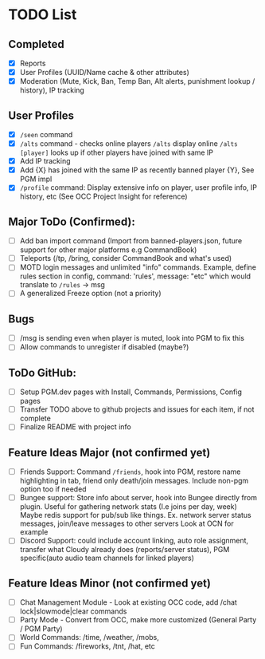 # TODO List

## Completed
- [x] Reports
- [x] User Profiles (UUID/Name cache & other attributes)
- [x] Moderation (Mute, Kick, Ban, Temp Ban, Alt alerts, punishment lookup / history), IP tracking

## User Profiles
- [x] `/seen` command
- [x] `/alts` command - checks online players `/alts` display online `/alts [player]` looks up if other players have joined with same IP
- [x] Add IP tracking
- [x] Add {X} has joined with the same IP as recently banned player {Y}, See PGM impl
- [x] `/profile` command: Display extensive info on player, user profile info, IP history, etc (See OCC Project Insight for reference)

## Major ToDo (Confirmed):
- [ ] Add ban import command (Import from banned-players.json, future support for other major platforms e.g CommandBook)
- [ ] Teleports (/tp, /bring, consider CommandBook and what's used)
- [ ] MOTD login messages and unlimited "info" commands. Example, define rules section in config, command: 'rules', message: "etc" which would translate to `/rules` -> msg
- [ ] A generalized Freeze option (not a priority) 

## Bugs
- [ ] /msg is sending even when player is muted, look into PGM to fix this
- [ ] Allow commands to unregister if disabled (maybe?)

## ToDo GitHub:
- [ ] Setup PGM.dev pages with Install, Commands, Permissions, Config pages
- [ ] Transfer TODO above to github projects and issues for each item, if not complete
- [ ] Finalize README with project info

## Feature Ideas Major (not confirmed yet)
- [ ] Friends Support: Command `/friends`, hook into PGM, restore name highlighting in tab, friend only death/join messages. Include non-pgm option too if needed
- [ ] Bungee support: Store info about server, hook into Bungee directly from plugin. Useful for gathering network stats (I.e joins per day, week) Maybe redis support for pub/sub like things. Ex. network server status messages, join/leave messages to other servers Look at OCN for example
- [ ] Discord Support: could include account linking, auto role assignment, transfer what Cloudy already does (reports/server status), PGM specific(auto audio team channels for linked players)

## Feature Ideas Minor (not confirmed yet)
- [ ] Chat Management Module - Look at existing OCC code, add /chat lock|slowmode|clear commands
- [ ] Party Mode - Convert from OCC, make more customized (General Party / PGM Party)
- [ ] World Commands: /time, /weather, /mobs, 
- [ ] Fun Commands: /fireworks, /tnt, /hat, etc
